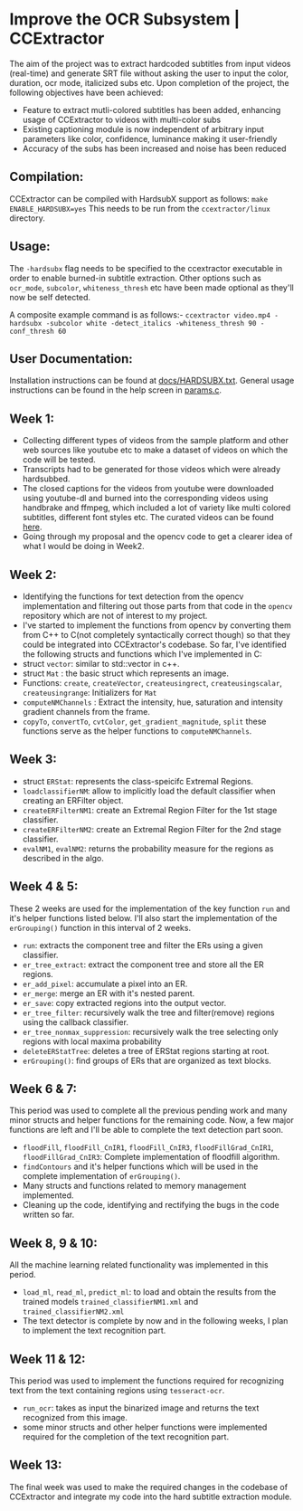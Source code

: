 # Improve the OCR Subsystem | CCExtractor
The aim of the project was to extract hardcoded subtitles from input videos (real-time) and generate SRT file without asking the user to input the color, duration, ocr mode, italicized subs etc. Upon completion of the project, the following objectives have been achieved:

* Feature to extract mutli-colored subtitles has been added, enhancing usage of CCExtractor to videos with multi-color subs
* Existing captioning module is now independent of arbitrary input parameters like color, confidence, luminance making it user-friendly
* Accuracy of the subs has been increased and noise has been reduced

## Compilation:
CCExtractor can be compiled with HardsubX support as follows: `make ENABLE_HARDSUBX=yes`
This needs to be run from the `ccextractor/linux` directory.

## Usage:
The `-hardsubx` flag needs to be specified to the ccextractor executable in order to enable burned-in subtitle extraction.
Other options such as `ocr_mode`, `subcolor`, `whiteness_thresh` etc have been made optional as they'll now be self detected.

A composite example command is as follows:-
`ccextractor video.mp4 -hardsubx -subcolor white -detect_italics -whiteness_thresh 90 -conf_thresh 60`

## User Documentation:
Installation instructions can be found at [docs/HARDSUBX.txt](https://github.com/CCExtractor/ccextractor/blob/master/docs/HARDSUBX.txt). General usage instructions can be found in the help screen in [params.c](https://github.com/CCExtractor/ccextractor/blob/master/src/lib_ccx/params.c#L752).

## Week 1:
* Collecting different types of videos from the sample platform and other web sources like youtube etc to make a dataset of videos on which the code will be tested.
* Transcripts had to be generated for those videos which were already hardsubbed.
* The closed captions for the videos from youtube were downloaded using youtube-dl and burned into the corresponding videos using handbrake and ffmpeg, which included a lot of variety like multi colored subtitles, different font styles etc. The curated videos can be found [here](https://drive.google.com/open?id=1yHZN4jQw24MIgFGrByUbUZahkUelQHD8).
* Going through my proposal and the opencv code to get a clearer idea of what I would be doing in Week2.

## Week 2:
* Identifying the functions for text detection from the opencv implementation and filtering out those parts from that code in the `opencv` repository which are not of interest to my project.
* I've started to implement the functions from opencv by converting them from C++ to C(not completely syntactically correct though) so that they could be integrated into CCExtractor's codebase.
So far, I've identified the following structs and functions which I've implemented in C:
* struct `vector`: similar to std::vector in c++.
* struct `Mat` :  the basic struct which represents an image.
* Functions: `create`, `createVector`, `createusingrect`, `createusingscalar`, `createusingrange`: Initializers for `Mat`
* `computeNMChannels` : Extract the intensity, hue, saturation and intensity gradient channels from the frame.
* `copyTo`, `convertTo`, `cvtColor`, `get_gradient_magnitude`, `split` these functions serve as the helper functions to `computeNMChannels`.

 ## Week 3: 
* struct `ERStat`: represents the class-speicifc Extremal Regions.
* `loadclassifierNM`: allow to implicitly load the default classifier when creating an ERFilter object.
* `createERFilterNM1`: create an Extremal Region Filter for the 1st stage classifier.
* `createERFilterNM2`: create an Extremal Region Filter for the 2nd stage classifier.
* `evalNM1`, `evalNM2`: returns the probability measure for the regions as described in the algo.

## Week 4 & 5:
These 2 weeks are used for the implementation of the key function `run` and it's helper functions listed below. I'll also start the implementation of the `erGrouping()` function in this interval of 2 weeks.
* `run`: extracts the component tree and filter the ERs using a given classifier.
* `er_tree_extract`: extract the component tree and store all the ER regions.
* `er_add_pixel`: accumulate a pixel into an ER.
* `er_merge`: merge an ER with it's nested parent.
* `er_save`: copy extracted regions into the output vector.
* `er_tree_filter`: recursively walk the tree and filter(remove) regions using the callback classifier.
* `er_tree_nonmax_suppression`: recursively walk the tree selecting only regions with local maxima probability
*  `deleteERStatTree`: deletes a tree of ERStat regions starting at root.
* `erGrouping()`: find groups of ERs that are organized as text blocks.

## Week 6 & 7:
This period was used to complete all the previous pending work and many minor structs and helper functions for the remaining code. Now, a few major functions are left and I'll be able to complete the text detection part soon.
* `floodFill`, `floodFill_CnIR1`, `floodFill_CnIR3`, `floodFillGrad_CnIR1`, `floodFillGrad_CnIR3`: Complete implementation of floodfill algorithm.
* `findContours` and it's helper functions which will be used in the complete implementation of `erGrouping()`.
* Many structs and functions related to memory management implemented.
* Cleaning up the code, identifying and rectifying the bugs in the code written so far.

## Week 8, 9 & 10:
All the machine learning related functionality was implemented in this period.
* `load_ml`, `read_ml`, `predict_ml`: to load and obtain the results from the trained models `trained_classifierNM1.xml` and `trained_classifierNM2.xml`
* The text detector is complete by now and in the following weeks, I plan to implement the text recognition part.

## Week 11 & 12:
This period was used to implement the functions required for recognizing text from the text containing regions using `tesseract-ocr`.
* `run_ocr`: takes as input the binarized image and returns the text recognized from this image.
*  some minor structs and other helper functions were implemented required for the completion of the text recognition part.

## Week 13:
The final week was used to make the required changes in the codebase of CCExtractor and integrate my code into the hard subtitle extraction module.
